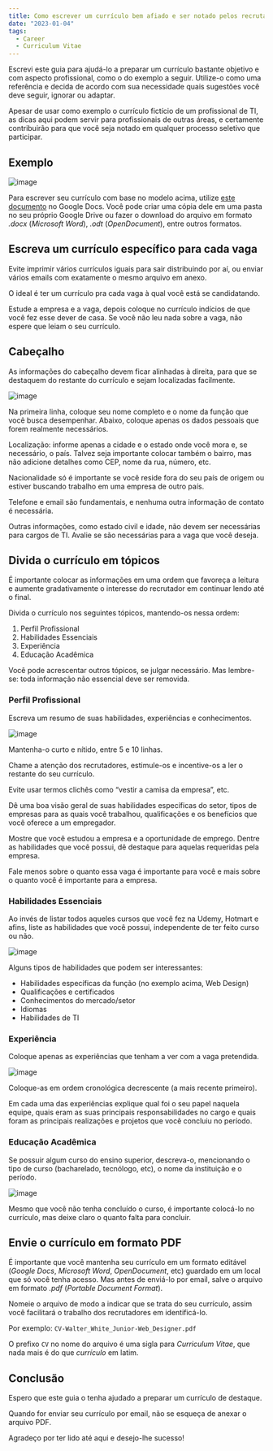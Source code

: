 ```yaml
---
title: Como escrever um currículo bem afiado e ser notado pelos recrutadores
date: "2023-01-04"
tags:
  - Career
  - Curriculum Vitae
---
```


Escrevi este guia para ajudá-lo a preparar um currículo bastante objetivo e com aspecto profissional,
como o do exemplo a seguir.
Utilize-o como uma referência e decida de acordo com sua necessidade quais sugestões você deve seguir, ignorar ou adaptar.

Apesar de usar como exemplo o currículo fictício de um profissional de TI,
as dicas aqui podem servir para profissionais de outras áreas,
e certamente contribuirão para que você seja notado em qualquer processo seletivo que participar.

## Exemplo

![image](/images/cv/cv.png)

Para escrever seu currículo com base no modelo acima, utilize
[este documento](https://docs.google.com/document/d/1tvF5QaWLN7bRNCuvFbchmwmx9xRi-JSE-kRKWSn6KIU/edit?usp=sharing)
no Google Docs.
Você pode criar uma cópia dele em uma pasta no seu próprio Google Drive
ou fazer o download do arquivo em formato *.docx* (*Microsoft Word*), *.odt* (*OpenDocument*), entre outros formatos.

## Escreva um currículo específico para cada vaga

Evite imprimir vários currículos iguais para sair distribuindo por aí,
ou enviar vários emails com exatamente o mesmo arquivo em anexo.

O ideal é ter um currículo pra cada vaga à qual você está se candidatando.

Estude a empresa e a vaga, depois coloque no currículo indícios de que você fez esse dever de casa.
Se você não leu nada sobre a vaga, não espere que leiam o seu currículo.

## Cabeçalho

As informações do cabeçalho devem ficar alinhadas à direita,
para que se destaquem do restante do currículo e sejam localizadas facilmente.

![image](/images/cv/cv-cabecalho.png)

Na primeira linha, coloque seu nome completo e o nome da função que você busca desempenhar.
Abaixo, coloque apenas os dados pessoais que forem realmente necessários.

Localização: informe apenas a cidade e o estado onde você mora e, se necessário, o país.
Talvez seja importante colocar também o bairro, mas não adicione detalhes como CEP, nome da rua, número, etc.

Nacionalidade só é importante se você reside fora do seu país de origem
ou estiver buscando trabalho em uma empresa de outro país.

Telefone e email são fundamentais,
e nenhuma outra informação de contato é necessária.

Outras informações, como estado civil e idade, não devem ser necessárias para cargos de TI.
Avalie se são necessárias para a vaga que você deseja.

## Divida o currículo em tópicos

É importante colocar as informações em uma ordem que favoreça a leitura
e aumente gradativamente o interesse do recrutador em continuar lendo até o final.

Divida o currículo nos seguintes tópicos, mantendo-os nessa ordem:

1. Perfil Profissional
1. Habilidades Essenciais
1. Experiência
1. Educação Acadêmica

Você pode acrescentar outros tópicos, se julgar necessário.
Mas lembre-se: toda informação não essencial deve ser removida.

### Perfil Profissional

Escreva um resumo de suas habilidades, experiências e conhecimentos.

![image](/images/cv/cv-perfil.png)

Mantenha-o curto e nítido, entre 5 e 10 linhas.

Chame a atenção dos recrutadores, estimule-os e incentive-os a ler o restante do seu currículo.

Evite usar termos clichês como “vestir a camisa da empresa”, etc.

Dê uma boa visão geral de suas habilidades específicas do setor, tipos de empresas para as quais você trabalhou, qualificações e os benefícios que você oferece a um empregador.

Mostre que você estudou a empresa e a oportunidade de emprego.
Dentre as habilidades que você possui, dê destaque para aquelas requeridas pela empresa.

Fale menos sobre o quanto essa vaga é importante para você
e mais sobre o quanto você é importante para a empresa.

### Habilidades Essenciais

Ao invés de listar todos aqueles cursos que você fez na Udemy, Hotmart e afins,
liste as habilidades que você possui, independente de ter feito curso ou não.

![image](/images/cv/cv-habilidades.png)

Alguns tipos de habilidades que podem ser interessantes:

- Habilidades específicas da função (no exemplo acima, Web Design)
- Qualificações e certificados
- Conhecimentos do mercado/setor
- Idiomas
- Habilidades de TI

### Experiência

Coloque apenas as experiências que tenham a ver com a vaga pretendida.

![image](/images/cv/cv-experiencia.png)

Coloque-as em ordem cronológica decrescente (a mais recente primeiro).

Em cada uma das experiências
explique qual foi o seu papel naquela equipe,
quais eram as suas principais responsabilidades no cargo
e quais foram as principais realizações e projetos que você concluiu no período.

### Educação Acadêmica

Se possuir algum curso do ensino superior, descreva-o,
mencionando o tipo de curso (bacharelado, tecnólogo, etc),
o nome da instituição e o período.

![image](/images/cv/cv-educacao.png)

Mesmo que você não tenha concluído o curso, é importante colocá-lo no currículo,
mas deixe claro o quanto falta para concluir.

## Envie o currículo em formato PDF

É importante que você mantenha seu currículo em um formato editável (*Google Docs*, *Microsoft Word*, *OpenDocument*, etc)
guardado em um local que só você tenha acesso.
Mas antes de enviá-lo por email, salve o arquivo em formato *.pdf* (*Portable Document Format*).

Nomeie o arquivo de modo a indicar que se trata do seu currículo,
assim você facilitará o trabalho dos recrutadores em identificá-lo.

Por exemplo: `CV-Walter_White_Junior-Web_Designer.pdf`

O prefixo `CV` no nome do arquivo é uma sigla para *Curriculum Vitae*, que nada mais é do que *currículo* em latim.

## Conclusão

Espero que este guia o tenha ajudado a preparar um currículo de destaque.

Quando for enviar seu currículo por email,
não se esqueça de anexar o arquivo PDF.

Agradeço por ter lido até aqui e desejo-lhe sucesso!
